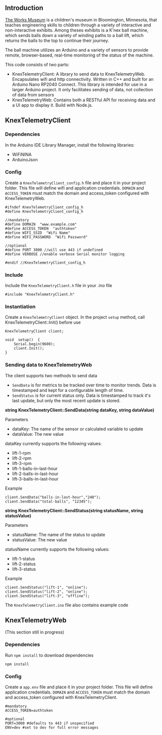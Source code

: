 


## Introduction
[The Works Museum](https://theworks.org/about-us/) is a children's museum in Bloomington, Minnesota, that teaches engineering skills to children through a variety of interactive and non-interactive exhibits. 
Among theses exhibits is a K'nex ball machine, which sends balls down a variety of winding paths to a ball lift, which returns the balls to the top to continue their journey.

The ball machine utilizes an Arduino and a variety of sensors to provide remote, browser-based, real-time monitoring of the status of the machine.

This code consists of two parts:
- KnexTelemetryClient: A library to send data to KnexTelemetryWeb. Encapsulates wifi and http connectivity. Written in C++ and built for an Arduino Nano RP2040 Connect. This library is intended for use in a larger Arduino project. It only facilitates sending of data, not collection of data from sensors
- KnexTelemetryWeb: Contains both a RESTful API for receiving data and a UI app to display it. Build with Node.js.



## KnexTelemetryClient

### Dependencies

In the Arduino IDE Library Manager, install the following libraries:
- WiFiNINA
- ArduinoJson

### Config

Create a `KnexTelemetryClient_config.h` file and place it in your project folder. This file will define wifi and application credentials. `DOMAIN` and `ACCESS_TOKEN` must match the domain and access_token configured with KnexTelemetryWeb. 

    #ifndef KnexTelemetryClient_config_h
    #define KnexTelemetryClient_config_h
    
	//mandatory
    #define DOMAIN  "www.example.com"
    #define ACCESS_TOKEN  "authtoken"
    #define WIFI_SSID  "Wifi Name"
    #define WIFI_PASSWORD  "Wifi Password"
	
	//optional
	#define PORT 3000 //will use 443 if undefined
	#define VERBOSE //enable verbose Serial monitor logging
    
    #endif //KnexTelemetryClient_config_h
	
### Include

Include the `KnexTelemetryClient.h` file in your .ino file

	#include "KnexTelemetryClient.h"

### Instantiation

Create a `KnexTelemetryClient` object. In the project `setup` method, call KnexTelemetryClient::Init() before use 

	KnexTelemetryClient client;
	
	void  setup()  {
		Serial.begin(9600);
		client.Init();
	}

### Sending data to KnexTelemetryWeb

The client supports two methods to send data
- `SendData` is for metrics to be tracked over time to monitor trends. Data is timestamped and kept for a configurable length of time.
- `SendStatus` is for current status only. Data is timestamped to track it's last update, but only the most recent update is stored. 

**string KnexTelemetryClient::SendData(string dataKey, string dataValue)**
	
Parameters  
- dataKey: The name of the sensor or calculated variable to update
- dataValue: The new value

dataKey currently supports the following values:
 - lift-1-rpm
 - lift-2-rpm
 - lift-3-rpm
 - lift-1-balls-in-last-hour
 - lift-2-balls-in-last-hour
 - lift-3-balls-in-last-hour

Example

    client.SendData("balls-in-last-hour","240");
    client.SendData("total-balls", "12345");
	
   **string KnexTelemetryClient::SendStatus(string statusName, string statusValue)**
	
Parameters
- statusName: The name of the status to update
- statusValue: The new value

statusName currently supports the following values:
 - lift-1-status
 - lift-2-status
 - lift-3-status

Example

	client.SendStatus("lift-1", "online");
	client.SendStatus("lift-2", "online");
	client.SendStatus("lift-3", "offline");

The `KnexTelemetryClient.ino` file also contains example code


## KnexTelemetryWeb

(This section still in progress)

### Dependencies

Run `npm install` to download dependencies

	npm install
	
### Config

Create a `app.env` file and place it in your project folder. This file will define application credentials. `DOMAIN` and `ACCESS_TOKEN` must match the domain and access_token configured with KnexTelemetryClient. 

	#mandatory
	ACCESS_TOKEN=authtoken

	#optional
	PORT=3000 #defaults to 443 if unspecified
	ENV=dev #set to dev for full error messages

